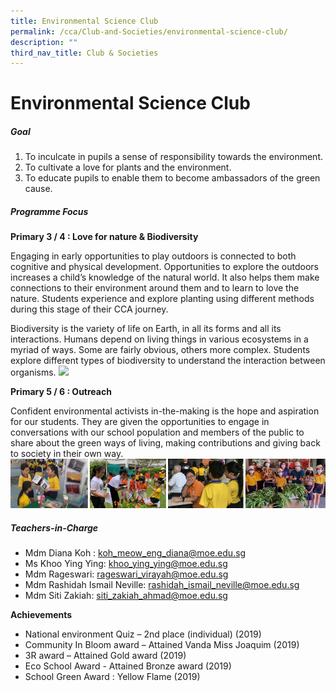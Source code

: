 ```yaml
---
title: Environmental Science Club
permalink: /cca/Club-and-Societies/environmental-science-club/
description: ""
third_nav_title: Club & Societies
---
```

# Environmental Science Club
##### Goal

1. To inculcate in pupils a sense of responsibility towards the environment.
2. To cultivate a love for plants and the environment.
3. To educate pupils to enable them to become ambassadors of the green cause.

##### Programme Focus

**Primary 3 / 4 : Love for nature & Biodiversity**

Engaging in early opportunities to play outdoors is connected to both cognitive and physical development. Opportunities to explore the outdoors increases a child’s knowledge of the natural world.  It also helps them make connections to their environment around them and to learn to love the nature. Students experience and explore planting using different methods during this stage of their CCA journey.

Biodiversity is the variety of life on Earth, in all its forms and all its interactions. Humans depend on living things in various ecosystems in a myriad of ways. Some are fairly obvious, others more complex. Students explore different types of biodiversity to understand the interaction between organisms.
![](/images/CCA/SciENV2.png)

**Primary 5 / 6 : Outreach**

Confident environmental activists in-the-making is the hope and aspiration for our students. They are given the opportunities to engage in conversations with our school population and members of the public to share about the green ways of living, making contributions and giving back to society in their own way.
![](/images/CCA/SciENV11.png)

##### Teachers-in-Charge

* Mdm Diana Koh : koh_meow_eng_diana@moe.edu.sg
* Ms Khoo Ying Ying: khoo_ying_ying@moe.edu.sg
* Mdm Rageswari: rageswari_virayah@moe.edu.sg
* Mdm Rashidah Ismail Neville: rashidah_ismail_neville@moe.edu.sg
* Mdm Siti Zakiah: siti_zakiah_ahmad@moe.edu.sg


**Achievements**

- National environment Quiz – 2nd place (individual) (2019)
- Community In Bloom award – Attained Vanda Miss Joaquim (2019)
- 3R award – Attained Gold award (2019)
- Eco School Award - Attained Bronze award (2019)
- School Green Award : Yellow Flame (2019)